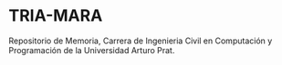 # TRIA-MARA
Repositorio de Memoria, Carrera de Ingenieria Civil en Computación y Programación de la Universidad Arturo Prat.
